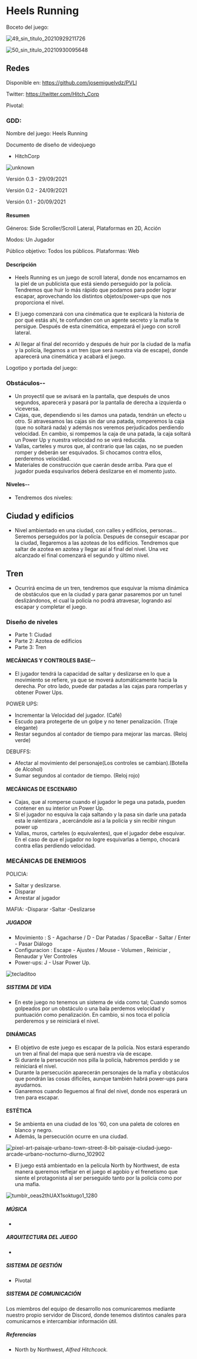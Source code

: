 # Heels Running
Boceto del juego:

![49_sin_titulo_20210929211726](https://user-images.githubusercontent.com/75903737/135341234-18b81a0c-78b1-4804-a54c-226416f95339.png)

![50_sin_titulo_20210930095648](https://user-images.githubusercontent.com/75903737/135530685-4473cfb8-8ab0-4678-be5d-2e054892399b.png)

## Redes

Disponible en: https://github.com/josemiguelvdz/PVLI

Twitter: https://twitter.com/Hitch_Corp

Pivotal:

### GDD:

Nombre del juego: Heels Running

Documento de diseño de videojuego

-  HitchCorp

![unknown](https://user-images.githubusercontent.com/75903737/135341022-3484ffb8-e9ce-4f82-8740-6db7b09cdaf4.png)


Versión 0.3 - 29/09/2021

Versión 0.2 - 24/09/2021

Versión 0.1 - 20/09/2021

#### Resumen

Géneros: Side Scroller/Scroll Lateral, Plataformas en 2D, Acción

Modos: Un Jugador

Público objetivo: Todos los públicos.
Plataformas: Web


#### Descripción
- Heels Running es un juego de scroll lateral, donde nos encarnamos en la piel de un publicista que está siendo perseguido por la policía. Tendremos que huir lo más rápido que podamos para poder lograr escapar, aprovechando los distintos objetos/power-ups que nos proporciona el nivel.

- El juego comenzará con una cinématica que te explicará la historia de por qué estás ahí, te confunden con un agente secreto y la mafia te persigue. Después de esta cinemática, empezará el juego con scroll lateral.

- Al llegar al final del recorrido y después de huir por la ciudad de la mafia y la policía, llegamos a un tren (que será nuestra vía de escape), donde aparecerá una cinemática y acabará el juego.

Logotipo y portada del juego:

### Obstáculos--
- Un proyectil que se avisará en la pantalla, que después de unos segundos, aparecerá y pasará por la pantalla de derecha a izquierda o viceversa.
- Cajas, que, dependiendo si les damos una patada, tendrán un efecto u otro. Si atravesamos las cajas sin dar una patada, romperemos la caja (que no soltará nada) y además nos veremos perjudicados perdiendo velocidad. En cambio, si rompemos la caja de una patada, la caja soltará un Power Up y nuestra velocidad no se verá reducida.
- Vallas, carteles y muros que, al contrario que las cajas, no se pueden romper y deberán ser esquivados. Si chocamos contra ellos, perderemos velocidad.
- Materiales de construcción que caerán desde arriba. Para que el jugador pueda esquivarlos deberá deslizarse en el momento justo.

#### Niveles--
- Tendremos dos niveles:

## Ciudad y edificios
- Nivel ambientado en una ciudad, con calles y edificios, personas... Seremos perseguidos por la policía. Después de conseguir escapar por la ciudad, llegaremos a las azoteas de los edificios. Tendremos que saltar de azotea en azotea y llegar así al final del nivel. Una vez alcanzado el final comenzará el segundo y último nivel.

## Tren
- Ocurrirá encima de un tren, tendremos que esquivar la misma dinámica de obstáculos que en la ciudad y para ganar pasaremos por un tunel deslizándonos, el cual la policía no podrá atravesar, logrando así escapar y completar el juego.

### Diseño de niveles

- Parte 1: Ciudad
- Parte 2: Azotea de edificios
- Parte 3: Tren


#### MECÁNICAS Y CONTROLES BASE--
- El jugador tendrá la capacidad de saltar y deslizarse en lo que a movimiento se refiere, ya que se moverá automáticamente hacia la derecha. Por otro lado, puede dar patadas a las cajas para romperlas y obtener Power Ups.

POWER UPS:
- Incrementar la Velocidad del jugador. (Café)
- Escudo para protegerte de un golpe y no tener penalización. (Traje elegante)
- Restar segundos al contador de tiempo para mejorar las marcas. (Reloj verde)

DEBUFFS:
- Afectar al movimiento del personaje(Los controles se cambian).(Botella de Alcohol)
- Sumar segundos al contador de tiempo. (Reloj rojo)

#### MECÁNICAS DE ESCENARIO
- Cajas, que al romperse cuando el jugador le pega una patada, pueden contener en su interior un Power Up.
- Si el jugador no esquiva la caja saltando y la pasa sin darle una patada esta le ralentizara , acercándole asi a la policía y sin recibir ningun power up
- Vallas, muros, carteles (o equivalentes), que el jugador debe esquivar. En el caso de que el jugador no logre esquivarlas a tiempo, chocará contra ellas perdiendo velocidad.

### MECÁNICAS DE ENEMIGOS
POLICIA:
- Saltar y deslizarse.
- Disparar
- Arrestar al jugador

MAFIA:
-Disparar
-Saltar
-Deslizarse

##### JUGADOR
- Movimiento : S - Agacharse / D - Dar Patadas / SpaceBar - Saltar / Enter - Pasar Diálogo 
- Configuracion : Escape  - Ajustes / Mouse - Volumen , Reiniciar , Renaudar y Ver Controles
- Power-ups: J - Usar Power Up.

![tecladitoo](https://user-images.githubusercontent.com/75903737/135531121-8187e0db-e0e2-465c-bf9a-3b6b939efafc.png)


##### SISTEMA DE VIDA 
- En este juego no tenemos un sistema de vida como tal; Cuando somos golpeados por un obstáculo o una bala perdemos velocidad y puntuación como penalización.
En cambio, si nos toca el policía perderemos y se reiniciará el nivel.


#### DINÁMICAS
- El objetivo de este juego es escapar de la policía. Nos estará esperando un tren al final del mapa que será nuestra vía de escape.
- Si durante la persecución nos pilla la policía, habremos perdido y se reiniciará el nivel.
- Durante la persecución aparecerán personajes de la mafia y obstáculos que pondrán las cosas difíciles, aunque también habrá power-ups para ayudarnos.
- Ganaremos cuando lleguemos al final del nivel, donde nos esperará un tren para escapar.


#### ESTÉTICA
 - Se ambienta en una ciudad de los '60, con una paleta de colores en blanco y negro.
 - Además, la persecución ocurre en una ciudad.

![pixel-art-paisaje-urbano-town-street-8-bit-paisaje-ciudad-juego-arcade-urbano-nocturno-diurno_102902](https://user-images.githubusercontent.com/75903737/135530540-ad4418be-77c9-469d-9018-b463fac664ea.jpg)


 - El juego está ambientado en la película North by Northwest, de esta manera queremos reflejar en el juego el agobio y el frenetismo que siente el protagonista al ser
   perseguido tanto por la policia como por una mafia.

![tumblr_oeas2thUAX1soktugo1_1280](https://user-images.githubusercontent.com/75903737/135530663-ab12e85d-13d7-4fef-9c3f-eba14aa7c239.png)


##### MÚSICA
- 

##### ARQUITECTURA DEL JUEGO
- 

##### SISTEMA DE GESTIÓN 
- Pivotal


##### SISTEMA DE COMUNICACIÓN
Los miembros del equipo de desarrollo nos comunicaremos mediante nuestro propio servidor de Discord, donde tenemos distintos canales para comunicarnos e intercambiar información útil.

##### Referencias
- North by Northwest, _Alfred Hitchcock._ 
